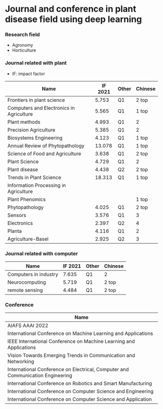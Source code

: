 # Journal and conference in plant disease field using deep learning

### Research field 
* Agronomy
* Horticulture

### Journal related with plant
* IF: impact factor

| Name                                     | IF 2021 | Other | Chinese |
|------------------------------------------|---------|-------|---------|
| Frontiers in plant science               | 5.753   | Q1    | 2 top   |
| Computers and Electronics in Agriculture | 5.565   | Q1    | 1 top   |
| Plant methods                            | 4.993   | Q1    | 2       |
| Precision Agriculture                    | 5.385   | Q1    | 2       |
| Biosystems Engineering                   | 4.123   | Q1    | 1 top   |
| Annual Review of Phytopathology          | 13.078  | Q1    | 1 top   |
| Science of Food and Agriculture          | 3.638   | Q1    | 2 top   |
| Plant Science                            | 4.729   | Q1    | 2       |
| Plant disease                            | 4.438   | Q2    | 2 top   |
| Trends in Plant Science                  | 18.313  | Q1    | 1 top   |
| Information Processing in Agriculture    |         |       |         |
| Plant Phenomics                          |         |       | 1 top   |
| Phytopathology                           | 4.025   | Q1    | 2 top   |
| Sensors                                  | 3.576   | Q1    | 3       |
| Electronics                              | 2.397   | Q2    | 4       |
| Planta                                   | 4.116   | Q1    | 2       |
| Agriculture-Basel                        | 2.925   | Q2    | 3       |

### Journal related with computer
| Name                  | IF 2021 | Other | Chinese |
|-----------------------|---------|-------|---------|
| Computers in industry | 7.635   | Q1    | 2       |
| Neurocomputing        | 5.719   | Q1    | 2 top   | 
| remote sensing        | 4.484   | Q1    | 2 top   |


### Conference
| Name                                                                           |
|--------------------------------------------------------------------------------|
|AIAFS AAAI 2022                                                                 |
| International Conference on Machine Learning and Applications                  |
| IEEE International Conference on Machine Learning and Applications             |
| Vision Towards Emerging Trends in Communication and Networking                 |
| International Conference on Electrical, Computer and Communication Engineering |
| International Conference on Robotics and Smart Manufacturing                   |
| International Conference on Computer Science and Engineering                   |
| International Conference on Computer Science and Application                   |

